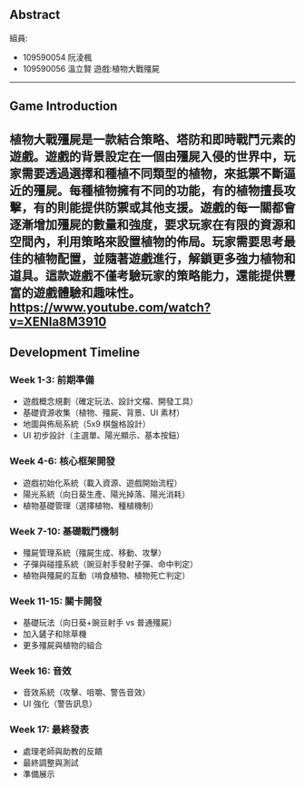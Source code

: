## Abstract
組員:
- 109590054 阮淩楓
- 109590056 溫立賢
遊戲:植物大戰殭屍

---

## Game Introduction

植物大戰殭屍是一款結合策略、塔防和即時戰鬥元素的遊戲。遊戲的背景設定在一個由殭屍入侵的世界中，玩家需要透過選擇和種植不同類型的植物，來抵禦不斷逼近的殭屍。每種植物擁有不同的功能，有的植物擅長攻擊，有的則能提供防禦或其他支援。遊戲的每一關都會逐漸增加殭屍的數量和強度，要求玩家在有限的資源和空間內，利用策略來設置植物的佈局。玩家需要思考最佳的植物配置，並隨著遊戲進行，解鎖更多強力植物和道具。這款遊戲不僅考驗玩家的策略能力，還能提供豐富的遊戲體驗和趣味性。
https://www.youtube.com/watch?v=XENla8M3910
---

## Development Timeline

### Week 1-3: 前期準備
- 遊戲概念規劃（確定玩法、設計文檔、開發工具）
- 基礎資源收集（植物、殭屍、背景、UI 素材）
- 地圖與佈局系統（5x9 棋盤格設計）
- UI 初步設計（主選單、陽光顯示、基本按鈕）

### Week 4-6: 核心框架開發
- 遊戲初始化系統（載入資源、遊戲開始流程）
- 陽光系統（向日葵生產、陽光掉落、陽光消耗）
- 植物基礎管理（選擇植物、種植機制）

### Week 7-10: 基礎戰鬥機制
- 殭屍管理系統（殭屍生成、移動、攻擊）
- 子彈與碰撞系統（豌豆射手發射子彈、命中判定）
- 植物與殭屍的互動（啃食植物、植物死亡判定）

### Week 11-15: 關卡開發
- 基礎玩法（向日葵+豌豆射手 vs 普通殭屍）
- 加入鏟子和除草機
- 更多殭屍與植物的組合

### Week 16: 音效
- 音效系統（攻擊、咀嚼、警告音效）
- UI 強化（警告訊息）

### Week 17: 最終發表
- 處理老師與助教的反饋
- 最終調整與測試
- 準備展示


```